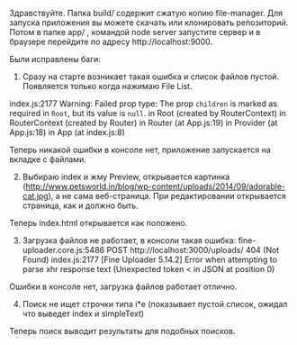Здравствуйте. Папка build/ содержит сжатую копию file-manager. Для запуска приложения вы можете скачать или клонировать репозиторий. Потом в папке app/ , командой node server запустите сервер и в браузере перейдите по адресу http://localhost:9000.

Были исправлены баги: 

1. Сразу на старте возникает такая ошибка и список файлов пустой. Появляется только когда нажимаю File List.

index.js:2177 Warning: Failed prop type: The prop `children` is marked as required in `Root`, but its value is `null`.
    in Root (created by RouterContext)
    in RouterContext (created by Router)
    in Router (at App.js:19)
    in Provider (at App.js:18)
    in App (at index.js:8)

Теперь никакой ошибки в консоле нет, приложение запускается на вкладке с файлами.

2. Выбираю index и жму Preview, открывается картинка (http://www.petsworld.in/blog/wp-content/uploads/2014/09/adorable-cat.jpg), а не сама веб-страница. При редактировании открывается страница, как и должно быть.

Теперь index.html открывается как положено.

3. Загрузка файлов не работает, в консоли такая ошибка:
fine-uploader.core.js:5486 POST http://localhost:3000/uploads/ 404 (Not Found)
index.js:2177 [Fine Uploader 5.14.2] Error when attempting to parse xhr response text (Unexpected token < in JSON at position 0)

Ошибки в консоле нет, загрузка файлов работает отлично.

4. Поиск не ищет строчки типа i*e (показывает пустой список, ожидал что выведет index и simpleText)

Теперь поиск выводит результаты для подобных поисков.
